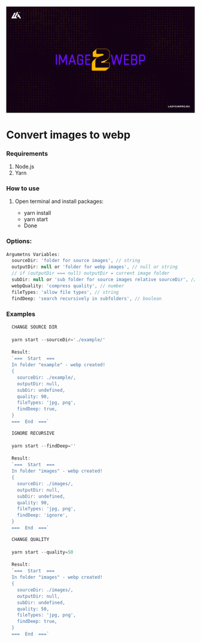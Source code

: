 ![image2webp](./images/image2webp.jpg)

# Convert images to webp

### Requirements

1. Node.js
2. Yarn

### How to use

1. Open terminal and install packages:

   - yarn install
   - yarn start
   - Done

### Options:

```js
Argumetns Variables:
  sourceDir: 'folder for source images', // string
  outputDir: null or 'folder for webp images', // null or string
  // if (outputDir === null) outputDir = current image folder
  subDir: null or 'sub folder for source images relative sourceDir', // null or string
  webpQuality: 'compress quality', // number
  fileTypes: 'allow file types', // string
  findDeep: 'search recursively in subfolders', // boolean
```

### Examples

```js
  CHANGE SOURCE DIR

  yarn start --sourceDir='./example/'

  Result:
  `===  Start  ===
  In folder "example" - webp created!
  {
    sourceDir: ./example/,
    outputDir: null,
    subDir: undefined,
    quality: 90,
    fileTypes: 'jpg, png',
    findDeep: true,
  }
  ===  End  ===`
```

```js
  IGNORE RECURSIVE

  yarn start --findDeep=''

  Result:
  `===  Start  ===
  In folder "images" - webp created!
  {
    sourceDir: ./images/,
    outputDir: null,
    subDir: undefined,
    quality: 90,
    fileTypes: 'jpg, png',
    findDeep: 'ignore',
  }
  ===  End  ===`
```

```js
  CHANGE QUALITY

  yarn start --quality=50

  Result:
  `===  Start  ===
  In folder "images" - webp created!
  {
    sourceDir: ./images/,
    outputDir: null,
    subDir: undefined,
    quality: 50,
    fileTypes: 'jpg, png',
    findDeep: true,
  }
  ===  End  ===`
```
